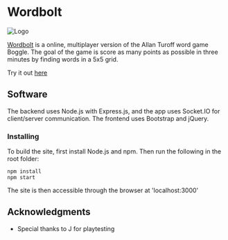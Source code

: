 # Wordbolt

![Logo](https://user-images.githubusercontent.com/51413275/103162662-61342680-47c1-11eb-8046-f35df9baa73b.png)

[Wordbolt](http://wordbolt.herokuapp.com/) is a online, multiplayer version of the Allan Turoff word game Boggle. The goal of the game is score as many points as possible in three minutes by finding words in a 5x5 grid.

Try it out [here](http://wordbolt.herokuapp.com/)

## Software

The backend uses Node.js with Express.js, and the app uses Socket.IO for client/server communication. The frontend uses Bootstrap and jQuery.

### Installing

To build the site, first install Node.js and npm. Then run the following in the root folder:

```
npm install
npm start
```

The site is then accessible through the browser at 'localhost:3000'

## Acknowledgments

* Special thanks to J for playtesting
